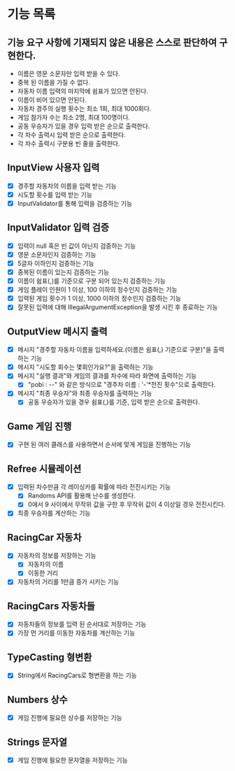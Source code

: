 # 기능 목록

## 기능 요구 사항에 기재되지 않은 내용은 스스로 판단하여 구현한다.

- 이름은 영문 소문자만 입력 받을 수 있다.
- 중복 된 이름을 가질 수 없다.
- 자동차 이름 입력의 마지막에 쉼표가 있으면 안된다.
- 이름이 비어 있으면 안된다.
- 자동차 경주의 실행 횟수는 최소 1회, 최대 1000회다.
- 게임 참가자 수는 최소 2명, 최대 100명이다.
- 공동 우승자가 있을 경우 입력 받은 순으로 출력한다.
- 각 차수 출력시 입력 받은 순으로 출력한다.
- 각 차수 출력시 구분용 빈 줄을 출력한다.

## InputView 사용자 입력

- [x] 경주할 자동차의 이름을 입력 받는 기능
- [x] 시도할 횟수를 입력 받는 기능
- [x] InputValidator를 통해 입력을 검증하는 기능

## InputValidator 입력 검증

- [x] 입력이 null 혹은 빈 값이 아닌지 검증하는 기능
- [x] 영문 소문자인지 검증하는 기능
- [x] 5글자 이하인지 검증하는 기능
- [x] 중복된 이름이 있는지 검증하는 기능
- [x] 이름이 쉼표(,)를 기준으로 구분 되어 있는지 검증하는 기능
- [x] 게임 플레이 인원이 1 이상, 100 이하의 정수인지 검증하는 기능
- [x] 입력된 게임 횟수가 1 이상, 1000 이하의 정수인지 검증하는 기능
- [x] 잘못된 입력에 대해 IllegalArgumentException을 발생 시킨 후 종료하는 기능

## OutputView 메시지 출력

- [x] 메시지 "경주할 자동차 이름을 입력하세요.(이름은 쉼표(,) 기준으로 구분)"을 출력하는 기능
- [x] 메시지 "시도할 회수는 몇회인가요?"을 출력하는 기능
- [x] 메시지 "실행 결과"와 게임의 결과를 차수에 따라 화면에 출력하는 기능
    - [x] "pobi : --" 와 같은 방식으로 "경주차 이름 : '-'*전진 횟수"으로 출력한다.
- [x] 메시지 "최종 우승자"와 최종 우승자를 출력하는 기능
    - [x] 공동 우승자가 있을 경우 쉼표(,)를 기준, 입력 받은 순으로 출력한다.

## Game 게임 진행

- [x] 구현 된 여러 클래스를 사용하면서 순서에 맞게 게임을 진행하는 기능

## Refree 시뮬레이션

- [x] 입력된 차수만큼 각 레이싱카를 확률에 따라 전진시키는 기능
    - [x] Randoms API를 활용해 난수를 생성한다.
    - [x] 0에서 9 사이에서 무작위 값을 구한 후 무작위 값이 4 이상일 경우 전진시킨다.
- [x] 최종 우승자를 계산하는 기능

## RacingCar 자동차

- [x] 자동차의 정보를 저장하는 기능
    - [x] 자동차의 이름
    - [x] 이동한 거리
- [x] 자동차의 거리를 1만큼 증가 시키는 기능

## RacingCars 자동차들

- [x] 자동차들의 정보를 입력 된 순서대로 저장하는 기능
- [x] 가장 먼 거리를 이동한 자동차를 계산하는 기능

## TypeCasting 형변환

- [x] String에서 RacingCars로 형변환을 하는 기능

## Numbers 상수

- [x] 게임 진행에 필요한 상수를 저장하는 기능

## Strings 문자열

- [x] 게임 진행에 필요한 문자열을 저장하는 기능